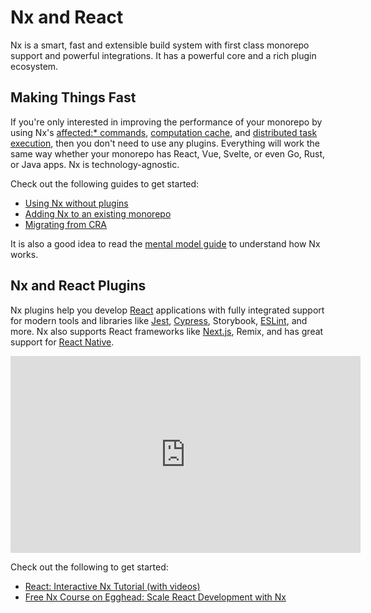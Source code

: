 # Nx and React

Nx is a smart, fast and extensible build system with first class monorepo support and powerful integrations. It has a powerful core and a rich plugin ecosystem.

## Making Things Fast

If you're only interested in improving the performance of your monorepo by using Nx's [affected:\* commands](/using-nx/affected), [computation cache](/using-nx/cache), and [distributed task execution](/using-nx/dte), then you don't need to use any plugins. Everything will work the same way whether your monorepo has React, Vue, Svelte, or even Go, Rust, or Java apps. Nx is technology-agnostic.

Check out the following guides to get started:

- [Using Nx without plugins](/getting-started/nx-core)
- [Adding Nx to an existing monorepo](/migration/adding-to-monorepo)
- [Migrating from CRA](/migration/migration-cra)

It is also a good idea to read the [mental model guide](/using-nx/mental-model) to understand how Nx works.

## Nx and React Plugins

Nx plugins help you develop [React](/react/overview) applications with fully integrated support for modern tools
and libraries like [Jest](/jest/overview), [Cypress](/cypress/overview),
Storybook, [ESLint](/linter/eslint), and more. Nx also supports React
frameworks like [Next.js](/next/overview), Remix, and has great support for [React Native](/react-native/overview).

<iframe loading="lazy" width="560" height="315" src="https://www.youtube.com/embed/sNz-4PUM0k8" frameborder="0" allow="accelerometer; autoplay; clipboard-write; encrypted-media; gyroscope; picture-in-picture; fullscreen"></iframe>

Check out the following to get started:

- [React: Interactive Nx Tutorial (with videos)](/react-tutorial/01-create-application)
- [Free Nx Course on Egghead: Scale React Development with Nx](https://egghead.io/playlists/scale-react-development-with-nx-4038)
